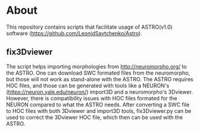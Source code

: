 # About
This repository contains scripts that facilitate usage of ASTRO(v1.0) software (https://github.com/LeonidSavtchenko/Astro).

## fix3Dviewer
The script helps importing morphologies from http://neuromorpho.org/ to the ASTRO. One can download SWC formated files from the neuromorpho, but those will not work as stand-alone with the
ASTRO. The ASTRO requires HOC files, and those can be generated with tools like a NEURON's (https://neuron.yale.edu/neuron/) import3D and a neuromorpho's 3Dviewer. However, there is compatibility 
issues with HOC files formated for the NEURON compared to what the ASTRO needs. After converting a SWC file to HOC files with both 3Dviewer and import3D tools, fix3Dviewer.py can be used to correct 
the 3Dviewer HOC file, which then can be used with the ASTRO.
